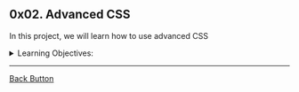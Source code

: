 ## 0x02. Advanced CSS

<p> In this project, we will learn how to use advanced CSS</p>
<details>
<summary>Learning Objectives: </summary>
<br>

- Selectors, properties, and values
- The difference between block and inline styling
- How to ensure consistency across all browers (CSS reset)
- How to setup CSS variables
- The differences between inline, embeded and external CSS
- How grid systems work (with floats)
- The difference between icons webfonts and SVG icons
- The difference between pseudo-classes and pseudo-elements
- How to make background gradients
- How to animate elements in CSS
- How to transform (2d, 3d) elements
- What vendor prefixes are


</details>

---

[Back Button](https://github.com/FatChicken277/holbertonschool-web_front_end)
